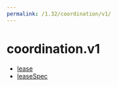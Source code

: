 ```yaml
---
permalink: /1.32/coordination/v1/
---
```


# coordination.v1



* [lease](lease.md)
* [leaseSpec](leaseSpec.md)